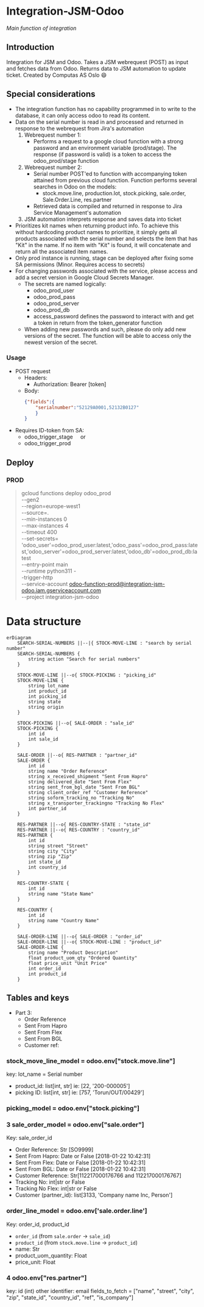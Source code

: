 # Integration-JSM-Odoo
*Main function of integration*

## Introduction
Integration for JSM and Odoo. Takes a JSM webrequest (POST) as input and fetches data from Odoo. Returns data to JSM automation to update ticket.
Created by Computas AS Oslo :smile:

## Special considerations
- The integration function has no capability programmed in to write to the database, it can only access odoo to read its content.
- Data on the serial number is read in and processed and returned in response to the webrequest from Jira's automation
   1. Webrequest number 1:
      - Performs a request to a google cloud function with a strong password and an environment variable (prod/stage). The response (if password is valid) is a token to access the odoo_prod/stage function
   2. Webrequest number 2:
      - Serial number POST'ed to function with accompanying token attained from previous cloud function. Function performs several searches in Odoo on the models:
        - stock.move.line, production.lot, stock.picking, sale.order, Sale.Order.Line, res.partner
      - Retrieved data is compiled and returned in response to Jira Service Management's automation
   3. JSM automation interprets response and saves data into ticket
- Prioritizes kit names when returning product info. To achieve this without hardcoding product names to prioritize, it simply gets all products associated with the serial number and selects the item that has "Kit" in the name. If no item with "Kit" is found, it will concatenate and return all the associated item names.
- Only prod instance is running, stage can be deployed after fixing some SA permissions (Minor. Requires access to secrets)
- For changing passwords associated with the service, please access and add a secret version in Google Cloud Secrets Manager.
   - The secrets are named logically:
     - odoo_prod_user
     - odoo_prod_pass
     - odoo_prod_server
     - odoo_prod_db
     - access_password defines the password to interact with and get a token in return from the token_generator function
   - When adding new passwords and such, please do only add new versions of the secret. The function will be able to access only the newest version of the secret.

### Usage

- POST request
  - Headers:
    - Authorization: Bearer [token]
  - Body:
	```json
	{"fields":{
	    "serialnumber":"52129A0001,52132B0127"
	    }
	}
	```
- Requires ID-token from SA:
  - odoo_trigger_stage
    or
  - odoo_trigger_prod

## Deploy
### PROD
>gcloud functions deploy odoo_prod \
--gen2 \
--region=europe-west1 \
--source=. \
--min-instances 0 \
--max-instances 4 \
--timeout 400 \
--set-secrets= 'odoo_user'=odoo_prod_user:latest,'odoo_pass'=odoo_prod_pass:latest,'odoo_server'=odoo_prod_server:latest,'odoo_db'=odoo_prod_db:latest \
--entry-point main \
--runtime python311 -\
-trigger-http \
--service-account odoo-function-prod@integration-jsm-odoo.iam.gserviceaccount.com \
--project integration-jsm-odoo

# Data structure

```mermaid
erDiagram
    SEARCH-SERIAL-NUMBERS ||--|{ STOCK-MOVE-LINE : "search by serial number"
    SEARCH-SERIAL-NUMBERS {
        string action "Search for serial numbers"
    }

    STOCK-MOVE-LINE ||--o{ STOCK-PICKING : "picking_id"
    STOCK-MOVE-LINE {
        string lot_name
        int product_id
        int picking_id
        string state
        string origin
    }

    STOCK-PICKING ||--o{ SALE-ORDER : "sale_id"
    STOCK-PICKING {
        int id
        int sale_id
    }

    SALE-ORDER ||--o{ RES-PARTNER : "partner_id"
    SALE-ORDER {
        int id
        string name "Order Reference"
        string x_received_shipment "Sent From Hapro"
        string delivered_date "Sent From Flex"
        string sent_from_bgl_date "Sent From BGL"
        string client_order_ref "Customer Reference"
        string soform_tracking_no "Tracking No"
        string x_transporter_trackingno "Tracking No Flex"
        int partner_id
    }

    RES-PARTNER ||--o{ RES-COUNTRY-STATE : "state_id"
    RES-PARTNER ||--o{ RES-COUNTRY : "country_id"
    RES-PARTNER {
        int id
        string street "Street"
        string city "City"
        string zip "Zip"
        int state_id
        int country_id
    }

    RES-COUNTRY-STATE {
        int id
        string name "State Name"
    }

    RES-COUNTRY {
        int id
        string name "Country Name"
    }

    SALE-ORDER-LINE ||--o{ SALE-ORDER : "order_id"
    SALE-ORDER-LINE ||--o{ STOCK-MOVE-LINE : "product_id"
    SALE-ORDER-LINE {
        string name "Product Description"
        float product_uom_qty "Ordered Quantity"
        float price_unit "Unit Price"
        int order_id
        int product_id
    }
```

## Tables and keys

- Part 3:
  - Order Reference
  - Sent From Hapro
  - Sent From Flex
  - Sent From BGL
  - Customer ref:

### stock_move_line_model = odoo.env["stock.move.line"]
key: lot_name = Serial number
- product_id: list[int, str] ie: [22, '200-000005']
- picking ID: list[int, str] ie: [757, 'Torun/OUT/00429']

### picking_model = odoo.env["stock.picking"]

### 3 sale_order_model = odoo.env["sale.order"]
Key: sale_order_id
- Order Reference: Str [SO9999]
- Sent From Hapro: Date or False [2018-01-22 10:42:31]
- Sent From Flex: Date or False [2018-01-22 10:42:31]
- Sent From BGL: Date or False [2018-01-22 10:42:31]
- Customer Reference: Str[112217000176766 and 112217000176767]
- Tracking No: int|str or False
- Tracking No Flex: int|str or False
- Customer (partner_id): list[3133, 'Company name Inc, Person']

### order_line_model = odoo.env['sale.order.line']
Key: order_id, product_id
  - `order_id` (from `sale.order` -> `sale_id`)
  - `product_id` (from `stock.move.line` -> `product_id`)
- name: Str
- product_uom_quantity: Float
- price_unit: Float

### 4 odoo.env["res.partner"]
key: id (int)
other identifier: email
fields_to_fetch = ["name", "street", "city", "zip", "state_id", "country_id", "ref", "is_company"]